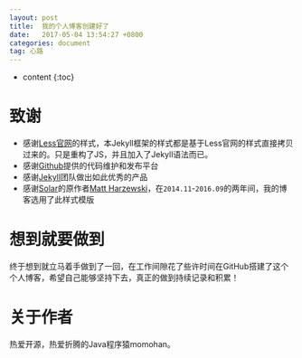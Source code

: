 ```yaml
---
layout: post
title:  我的个人博客创建好了
date:   2017-05-04 13:54:27 +0800
categories: document
tag: 心路
---
```


* content
{:toc}


致谢
====================================
+ 感谢[Less官网](http://lesscss.cn/)的样式，本Jekyll框架的样式都是基于Less官网的样式直接拷贝过来的。只是重构了JS，并且加入了Jekyll语法而已。
+ 感谢[Github](https://github.com/)提供的代码维护和发布平台
+ 感谢[Jekyll](https://jekyllrb.com/)团队做出如此优秀的产品
+ 感谢[Solar](https://github.com/mattvh/solar-theme-jekyll)的原作者[Matt Harzewski](http://www.webmaster-source.com/)，在`2014.11`-`2016.09`的两年间，我的博客选用了此样式模版

想到就要做到
====================================

终于想到就立马着手做到了一回，在工作间隙花了些许时间在GitHub搭建了这个个人博客，希望自己能够坚持下去，真正的做到持续记录和积累！

关于作者
====================================

热爱开源，热爱折腾的Java程序猿momohan。

